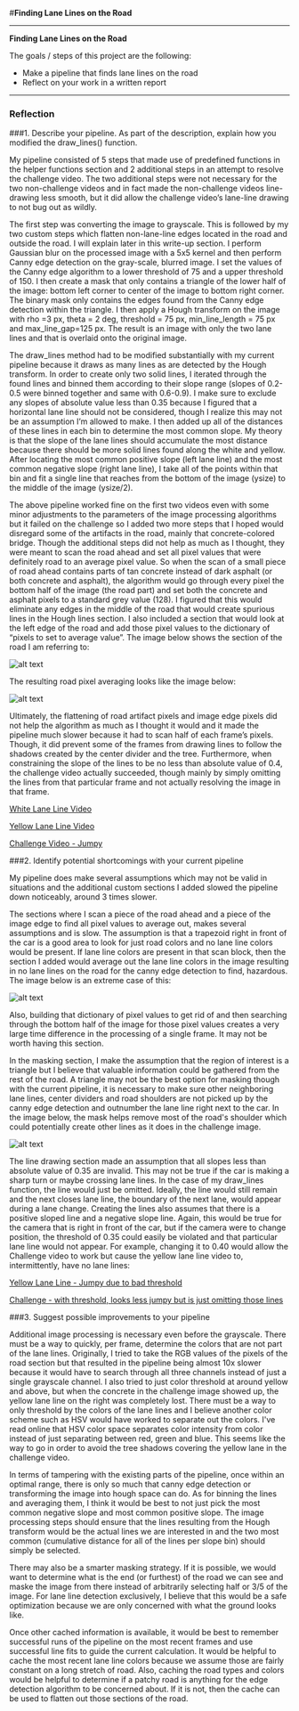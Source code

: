 #**Finding Lane Lines on the Road** 

---

**Finding Lane Lines on the Road**

The goals / steps of this project are the following:
* Make a pipeline that finds lane lines on the road
* Reflect on your work in a written report


[//]: # (Image References)

[imageRoadSection]: ./ResultImages/roadSection.jpg "Road Section"
[imageMask]: ./ResultImages/maskSection.jpg "Mask Section"
[imageRemoveColor]: ./ResultImages/RemoveColor.jpg "Removed Color"
[imageRemoveColor_small]: ./ResultImages/removingRoadSection_small.jpg "Removed Color"

---

### Reflection

###1. Describe your pipeline. As part of the description, explain how you modified the draw_lines() function.

 My pipeline consisted of 5 steps that made use of predefined functions in the helper functions section and 2 additional steps in an attempt to resolve the challenge video. The two additional steps were not necessary for the two non-challenge videos and in fact made the non-challenge videos line-drawing less smooth, but it did allow the challenge video’s lane-line drawing to not bug out as wildly.

 The first step was converting the image to grayscale. This is followed by my two custom steps which flatten non-lane-line edges located in the road and outside the road. I will explain later in this write-up section. I perform Gaussian blur on the processed image with a 5x5 kernel and then perform Canny edge detection on the gray-scale, blurred image. I set the values of the Canny edge algorithm to a lower threshold of 75 and a upper threshold of 150. I then create a mask that only contains a triangle of the lower half of the image: bottom left corner to center of the image to bottom right corner. The binary mask only contains the edges found from the Canny edge detection within the triangle. I then apply a Hough transform on the image with rho =3 px, theta = 2 deg, threshold = 75 px, min_line_length = 75 px and max_line_gap=125 px. The result is an image with only the two lane lines and that is overlaid onto the original image.

 The draw_lines method had to be modified substantially with my current pipeline because it draws as many lines as are detected by the Hough transform. In order to create only two solid lines, I iterated through the found lines and binned them according to their slope range (slopes of 0.2-0.5 were binned together and same with 0.6-0.9). I make sure to exclude any slopes of absolute value less than 0.35 because I figured that a horizontal lane line should not be considered, though I realize this may not be an assumption I’m allowed to make. I then added up all of the distances of these lines in each bin to determine the most common slope. My theory is that the slope of the lane lines should accumulate the most distance because there should be more solid lines found along the white and yellow. After locating the most common positive slope (left lane line) and the most common negative slope (right lane line), I take all of the points within that bin and fit a single line that reaches from the bottom of the image (ysize) to the middle of the image (ysize/2).

 The above pipeline worked fine on the first two videos even with some minor adjustments to the parameters of the image processing algorithms but it failed on the challenge so I added two more steps that I hoped would disregard some of the artifacts in the road, mainly that concrete-colored bridge. Though the additional steps did not help as much as I thought, they were meant to scan the road ahead and set all pixel values that were definitely road to an average pixel value. So when the scan of a small piece of road ahead contains parts of tan concrete instead of dark asphalt (or both concrete and asphalt), the algorithm would go through every pixel the bottom half of the image (the road part) and set both the concrete and asphalt pixels to a standard grey value (128). I figured that this would eliminate any edges in the middle of the road that would create spurious lines in the Hough lines section. I also included a section that would look at the left edge of the road and add those pixel values to the dictionary of “pixels to set to average value”. The image below shows the section of the road I am referring to:

 ![alt text][imageRoadSection]
 
 The resulting road pixel averaging looks like the image below: 
 
  ![alt text][imageRemoveColor_small]
 
 
 Ultimately, the flattening of road artifact pixels and image edge pixels did not help the algorithm as much as I thought it would and it made the pipeline much slower because it had to scan half of each frame’s pixels. Though, it did prevent some of the frames from drawing lines to follow the shadows created by the center divider and the tree. Furthermore, when constraining the slope of the lines to be no less than absolute value of 0.4, the challenge video actually succeeded, though mainly by simply omitting the lines from that particular frame and not actually resolving the image in that frame.

[White Lane Line Video](https://www.youtube.com/watch?v=5QFGzzh83Ec&feature=youtu.be)

[Yellow Lane Line Video](https://www.youtube.com/watch?v=M8MODgdEyAs&feature=youtu.be)

[Challenge Video - Jumpy](https://www.youtube.com/watch?v=nUBTyS9HWc8&feature=youtu.be)

###2. Identify potential shortcomings with your current pipeline


 My pipeline does make several assumptions which may not be valid in situations and the additional custom sections I added slowed the pipeline down noticeably, around 3 times slower.

 The sections where I scan a piece of the road ahead and a piece of the image edge to find all pixel values to average out, makes several assumptions and is slow. The assumption is that a trapezoid right in front of the car is a good area to look for just road colors and no lane line colors would be present. If lane line colors are present in that scan block, then the section I added would average out the lane line colors in the image resulting in no lane lines on the road for the canny edge detection to find, hazardous. The image below is an extreme case of this:
 
  ![alt text][imageRemoveColor]
 
 Also, building that dictionary of pixel values to get rid of and then searching through the bottom half of the image for those pixel values creates a very large time difference in the processing of a single frame. It may not be worth having this section.

 In the masking section, I make the assumption that the region of interest is a triangle but I believe that valuable information could be gathered from the rest of the road. A triangle may not be the best option for masking though with the current pipeline, it is necessary to make sure other neighboring lane lines, center dividers and road shoulders are not picked up by the canny edge detection and outnumber the lane line right next to the car. In the image below, the mask helps remove most of the road's shoulder which could potentially create other lines as it does in the challenge image.
 
 ![alt text][imageMask]
 
 The line drawing section made an assumption that all slopes less than absolute value of 0.35 are invalid. This may not be true if the car is making a sharp turn or maybe crossing lane lines. In the case of my draw_lines function, the line would just be omitted. Ideally, the line would still remain and the next closes lane line, the boundary of the next lane, would appear during a lane change. Creating the lines also assumes that there is a positive sloped line and a negative slope line. Again, this would be true for the camera that is right in front of the car, but if the camera were to change position, the threshold of 0.35 could easily be violated and that particular lane line would not appear. For example, changing it to 0.40 would allow the Challenge video to work but cause the yellow lane line video to, intermittently, have no lane lines:

 [Yellow Lane Line - Jumpy due to bad threshold](https://www.youtube.com/watch?v=nqMc9dktbnE&feature=youtu.be)
 
 [Challenge - with threshold, looks less jumpy but is just omitting those lines](https://www.youtube.com/watch?v=7MDdxSi2Uco&feature=youtu.be)

###3. Suggest possible improvements to your pipeline

Additional image processing is necessary even before the grayscale. There must be a way to quickly, per frame, determine the colors that are not part of the lane lines. Originally, I tried to take the RGB values of the pixels of the road section but that resulted in the pipeline being almost 10x slower because it would have to search through all three channels instead of just a single grayscale channel. I also tried to just color threshold at around yellow and above, but when the concrete in the challenge image showed up, the yellow lane line on the right was completely lost. There must be a way to only threshold by the colors of the lane lines and I believe another color scheme such as HSV would have worked to separate out the colors. I've read online that HSV color space separates color intensity from color instead of just separating between red, green and blue. This seems like the way to go in order to avoid the tree shadows covering the yellow lane in the challenge video. 

In terms of tampering with the existing parts of the pipeline, once within an optimal range, there is only so much that canny edge detection or transforming the image into hough space can do. As for binning the lines and averaging them, I think it would be best to not just pick the most common negative slope and most common positive slope. The image processing steps should ensure that the lines resulting from the Hough transform would be the actual lines we are interested in and the two most common (cumulative distance for all of the lines per slope bin) should simply be selected. 

There may also be a smarter masking strategy. If it is possible, we would want to determine what is the end (or furthest) of the road we can see and maske the image from there instead of arbitrarily selecting half or 3/5 of the image. For lane line detection exclusively, I believe that this would be a safe optimization because we are only concerned with what the ground looks like.

Once other cached information is available, it would be best to remember successful runs of the pipeline on the most recent frames and use successful line fits to guide the current calculation. It would be helpful to cache the most recent lane line colors because we assume those are fairly constant on a long stretch of road. Also, caching the road types and colors would be helpful to determine if a patchy road is anything for the edge detection algorithm to be concerned about. If it is not, then the cache can be used to flatten out those sections of the road. 